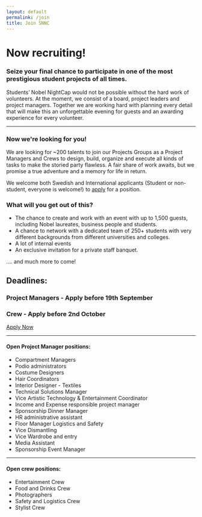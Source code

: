 ```yaml
---
layout: default
permalink: /join
title: Join SNNC
---
```


<div class="join-bg">
	<div class="container">
		<div class="text-block">
			<div class="header-block">
				<h1>
					Now recruiting!
				</h1>
				<h3>
					Seize your final chance to participate in one of the most prestigious student projects of all times. 
				</h3>
			</div>
			<p>
				Students’ Nobel NightCap would not be possible without the hard work of volunteers. At the moment, we consist of a board, project leaders and project managers. Together we are working hard with planning every detail that will make this an unforgettable evening for guests and an awarding experience for every volunteer.
			</p>
			<hr>
			<h3>
				 Now we're looking for you!
			</h3>
			<p>
				We are looking for ~200 talents to join our Projects Groups as a Project Managers and Crews to design, build, organize and execute all kinds of tasks to make the storied party flawless. A fair share of work awaits, but we promise a true adventure and a memory for life in return.
			</p>
			<p>
				We welcome both Swedish and International applicants (Student or non-student, everyone is welcome!) to <a href="https://goo.gl/forms/hExP2AToaMkelGdt1" target="_blank">apply</a> for a position.
			</p>
			<h3>What will you get out of this?</h3>
			<ul>
				<li>
					The chance to create and work with an event with up to 1,500 guests, including Nobel laureates, business people and students.
				</li>
				<li>
					A chance to network with a dedicated team of 250+ students with very different backgrounds from different universities and colleges.
				</li>
				<li>
					A lot of internal events
				</li>
				<li>
					An exclusive invitation for a private staff banquet.
				</li>
			</ul>
			<p>.... and much more to come!</p>
			</p>
		</div>
	</div>
	<div class="deadline-container">
		<div class="container">
			<div class="text-block">
				<h2>
					Deadlines:
				</h2>
				<h3><b>Project Managers</b> - Apply before 19th September</h3>
				<h3><b>Crew</b> - Apply before 2nd October</h3>
				<div class="center">
					<a href="https://goo.gl/forms/hExP2AToaMkelGdt1" target="_blank" class="button">Apply Now</a>
				</div>
				<hr>
			</div>
		</div>
	</div>
</div>
<div class="container">
	<div class="list-block">
		<h4>Open Project Manager positions:</h4>
		<ul>
			<li>
				Compartment Managers
			</li>
			<li>
				Podio administrators
			</li>
			<li>
				Costume Designers
			</li>
			<li>
				Hair Coordinators
			</li>
			<li>
				 Interior Designer - Textiles
			</li>
			<li>
				Technical Solutions Manager
			</li>
			<li>
				Vice Artistic Technology & Entertainment Coordinator
			</li>
			<li>
				Income and Expense responsible project manager
			</li>
			<li>
				Sponsorship Dinner Manager
			</li>
			<li>
				HR administrative assistant
			</li>
			<li>
				Floor Manager Logistics and Safety
			</li>
			<li>
				Vice Dismantling
			</li>
			<li>
				Vice Wardrobe and entry
			</li>
			<li>
				Media Assistant
			</li>
			<li>
				Sponsorship Event Manager
			</li>
		</ul>
		<hr>
		<h4>Open crew positions:</h4>
		<ul>
			<li>
				Entertainment Crew
			</li>
			<li>
				Food and Drinks Crew
			</li>
			<li>
				Photographers
			</li>
			<li>
				Safety and Logistics Crew
			</li>
			<li>
				Stylist Crew
			</li>
		</ul>
	</div>
</div>

